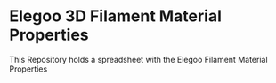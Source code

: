 # Elegoo 3D Filament Material Properties



This Repository holds a spreadsheet with the Elegoo Filament Material Properties

